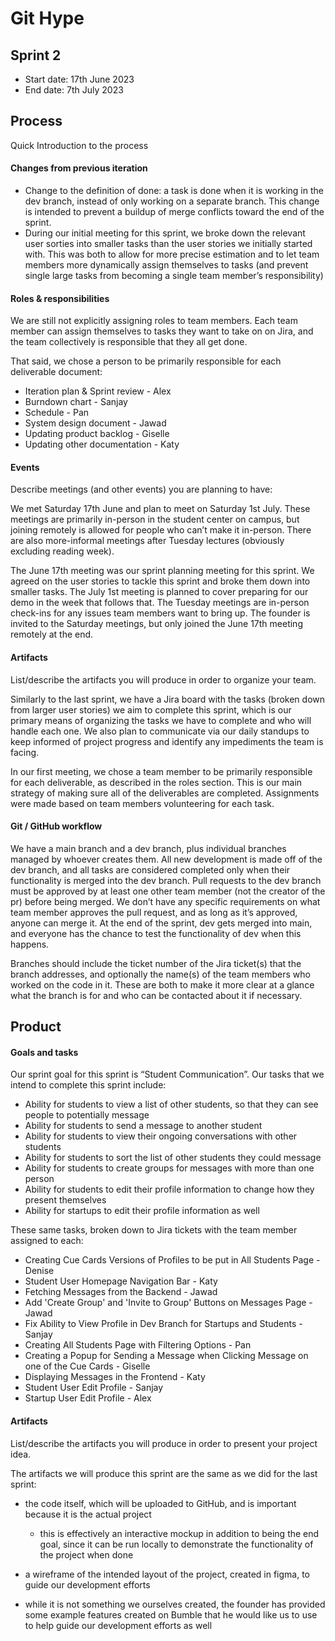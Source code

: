 # Git Hype

## Sprint 2

 * Start date: 17th June 2023
 * End date: 7th July 2023

## Process

Quick Introduction to the process

#### Changes from previous iteration

- Change to the definition of done: a task is done when it is working in the dev branch, instead of only working on a separate branch. This change is intended to prevent a buildup of merge conflicts toward the end of the sprint.
- During our initial meeting for this sprint, we broke down the relevant user sorties into smaller tasks than the user stories we initially started with. This was both to allow for more precise estimation and to let team members more dynamically assign themselves to tasks (and prevent single large tasks from becoming a single team member’s responsibility)

#### Roles & responsibilities

We are still not explicitly assigning roles to team members. Each team member can assign themselves to tasks they want to take on on Jira, and the team collectively is responsible that they all get done.

That said, we chose a person to be primarily responsible for each deliverable document:
- Iteration plan & Sprint review - Alex
- Burndown chart - Sanjay
- Schedule - Pan
- System design document - Jawad
- Updating product backlog - Giselle
- Updating other documentation - Katy

#### Events

Describe meetings (and other events) you are planning to have:

We met Saturday 17th June and plan to meet on Saturday 1st July. These meetings are primarily in-person in the student center on campus, but joining remotely is allowed for people who can’t make it in-person. There are also more-informal meetings after Tuesday lectures (obviously excluding reading week).

The June 17th meeting was our sprint planning meeting for this sprint. We agreed on the user stories to tackle this sprint and broke them down into smaller tasks. The July 1st meeting is planned to cover preparing for our demo in the week that follows that. The Tuesday meetings are in-person check-ins for any issues team members want to bring up. The founder is invited to the Saturday meetings, but only joined the June 17th meeting remotely at the end.

#### Artifacts

List/describe the artifacts you will produce in order to organize your team.       

Similarly to the last sprint, we have a Jira board with the tasks (broken down from larger user stories) we aim to complete this sprint, which is our primary means of organizing the tasks we have to complete and who will handle each one. We also plan to communicate via our daily standups to keep informed of project progress and identify any impediments the team is facing.

In our first meeting, we chose a team member to be primarily responsible for each deliverable, as described in the roles section. This is our main strategy of making sure all of the deliverables are completed. Assignments were made based on team members volunteering for each task.

#### Git / GitHub workflow

We have a main branch and a dev branch, plus individual branches managed by whoever creates them. All new development is made off of the dev branch, and all tasks are considered completed only when their functionality is merged into the dev branch. Pull requests to the dev branch must be approved by at least one other team member (not the creator of the pr) before being merged. We don’t have any specific requirements on what team member approves the pull request, and as long as it’s approved, anyone can merge it. At the end of the sprint, dev gets merged into main, and everyone has the chance to test the functionality of dev when this happens.

Branches should include the ticket number of the Jira ticket(s) that the branch addresses, and optionally the name(s) of the team members who worked on the code in it. These are both to make it more clear at a glance what the branch is for and who can be contacted about it if necessary.


## Product

#### Goals and tasks

Our sprint goal for this sprint is “Student Communication”. Our tasks that we intend to complete this sprint include:

- Ability for students to view a list of other students, so that they can see people to potentially message
- Ability for students to send a message to another student
- Ability for students to view their ongoing conversations with other students
- Ability for students to sort the list of other students they could message
- Ability for students to create groups for messages with more than one person
- Ability for students to edit their profile information to change how they present themselves
- Ability for startups to edit their profile information as well

These same tasks, broken down to Jira tickets with the team member assigned to each:

- Creating Cue Cards Versions of Profiles to be put in All Students Page - Denise
- Student User Homepage Navigation Bar - Katy
- Fetching Messages from the Backend - Jawad
- Add 'Create Group' and 'Invite to Group' Buttons on Messages Page - Jawad
- Fix Ability to View Profile in Dev Branch for Startups and Students - Sanjay
- Creating All Students Page with Filtering Options - Pan
- Creating a Popup for Sending a Message when Clicking Message on one of the Cue Cards - Giselle
- Displaying Messages in the Frontend - Katy
- Student User Edit Profile - Sanjay
- Startup User Edit Profile - Alex

#### Artifacts

List/describe the artifacts you will produce in order to present your project idea.

The artifacts we will produce this sprint are the same as we did for the last sprint:

- the code itself, which will be uploaded to GitHub, and is important because it is the actual project
    - this is effectively an interactive mockup in addition to being the end goal, since it can be run locally to demonstrate the functionality of the project when done
- a wireframe of the intended layout of the project, created in figma, to guide our development efforts

- while it is not something we ourselves created, the founder has provided some example features created on Bumble that he would like us to use to help guide our development efforts as well


